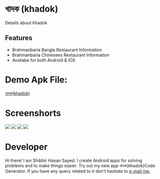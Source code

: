 # খাদক (khadok)
Details about khadok
 
## Features
- Brahmanbaria Bangla Restaurant Information
- Brahmanbaria Chinesees Restaurant Information
- Availabe for both Android & IOS

# Demo Apk File:
[খাদক(khadok)](https://drive.google.com/file/d/1wzYKAnsl1AeFTwo4eb1TNBf97m2YhoIf/view?usp=sharing)

# Screenshorts
<img src="screenshorts/apk_ss_4.png"/>
<img src="screenshorts/apk_ss_1.png"/>
<img src="screenshorts/apk_ss_2.png"/>
<img src="screenshorts/apk_ss_3.png"/>

# Developer
Hi there! I am Shibbir Hasan Sayed. I create Android apps for solving problems and to make things easier. Try out my new app খাদক(khadok)Code Generator. If you have any query related to it don't hasitate to [e-mail me.](mailto:shibbirhasan2006@gmail.com)
